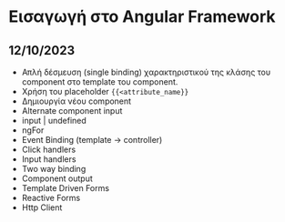 # Εισαγωγή στο Angular Framework

## 12/10/2023

- Απλή δέσμευση (single binding) χαρακτηριστικού της κλάσης του component στο template του component.
- Χρήση του placeholder `{{<attribute_name}}`
- Δημιουργία νέου component
- Alternate component input
- input | undefined
- ngFor
- Event Binding (template -> controller)
- Click handlers
- Input handlers
- Two way binding
- Component output
- Template Driven Forms
- Reactive Forms
- Http Client